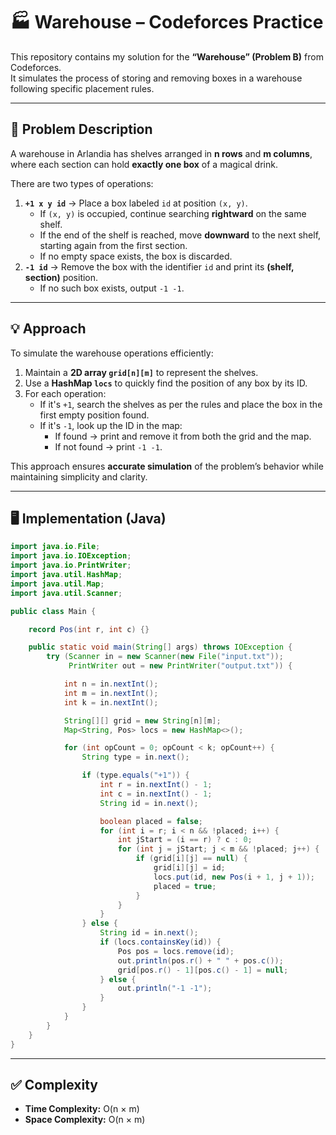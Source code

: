 # 🏭 Warehouse – Codeforces Practice

This repository contains my solution for the **“Warehouse” (Problem B)** from Codeforces.  
It simulates the process of storing and removing boxes in a warehouse following specific placement rules.

---

## 📄 Problem Description

A warehouse in Arlandia has shelves arranged in **n rows** and **m columns**, where each section can hold **exactly one box** of a magical drink.  

There are two types of operations:  
1. **`+1 x y id`** → Place a box labeled `id` at position `(x, y)`.  
   - If `(x, y)` is occupied, continue searching **rightward** on the same shelf.  
   - If the end of the shelf is reached, move **downward** to the next shelf, starting again from the first section.  
   - If no empty space exists, the box is discarded.  
2. **`-1 id`** → Remove the box with the identifier `id` and print its **(shelf, section)** position.  
   - If no such box exists, output `-1 -1`.

---

## 💡 Approach

To simulate the warehouse operations efficiently:
1. Maintain a **2D array `grid[n][m]`** to represent the shelves.
2. Use a **HashMap `locs`** to quickly find the position of any box by its ID.
3. For each operation:
   - If it's `+1`, search the shelves as per the rules and place the box in the first empty position found.
   - If it's `-1`, look up the ID in the map:
     - If found → print and remove it from both the grid and the map.
     - If not found → print `-1 -1`.

This approach ensures **accurate simulation** of the problem’s behavior while maintaining simplicity and clarity.

---

## 🖥️ Implementation (Java)

```java
import java.io.File;
import java.io.IOException;
import java.io.PrintWriter;
import java.util.HashMap;
import java.util.Map;
import java.util.Scanner;

public class Main {

    record Pos(int r, int c) {}

    public static void main(String[] args) throws IOException {
        try (Scanner in = new Scanner(new File("input.txt"));
             PrintWriter out = new PrintWriter("output.txt")) {

            int n = in.nextInt();
            int m = in.nextInt();
            int k = in.nextInt();

            String[][] grid = new String[n][m];
            Map<String, Pos> locs = new HashMap<>();

            for (int opCount = 0; opCount < k; opCount++) {
                String type = in.next();

                if (type.equals("+1")) {
                    int r = in.nextInt() - 1;
                    int c = in.nextInt() - 1;
                    String id = in.next();

                    boolean placed = false;
                    for (int i = r; i < n && !placed; i++) {
                        int jStart = (i == r) ? c : 0;
                        for (int j = jStart; j < m && !placed; j++) {
                            if (grid[i][j] == null) {
                                grid[i][j] = id;
                                locs.put(id, new Pos(i + 1, j + 1));
                                placed = true;
                            }
                        }
                    }
                } else {
                    String id = in.next();
                    if (locs.containsKey(id)) {
                        Pos pos = locs.remove(id);
                        out.println(pos.r() + " " + pos.c());
                        grid[pos.r() - 1][pos.c() - 1] = null;
                    } else {
                        out.println("-1 -1");
                    }
                }
            }
        }
    }
}
```
---

## ✅ Complexity

- **Time Complexity:** O(n × m)
- **Space Complexity:** O(n × m) 
